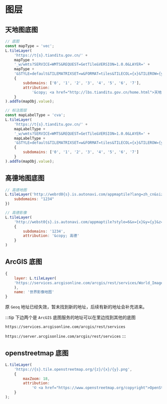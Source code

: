 <script setup>
import ArcGISMap from './ArcGIS.vue';
import OpenStreetMap from './OpenStreetMap.vue';
import GaoDeMap from './GaoDe.vue';
import InitMapTianditu from '../../components/InitMapTianditu.vue'
</script>

# 图层

## 天地图底图

<InitMapTianditu></InitMapTianditu>

```js
// 底图
const mapType = 'vec';
L.tileLayer(
    'https://t{s}.tianditu.gov.cn/' +
    mapType +
    '_w/wmts?SERVICE=WMTS&REQUEST=GetTile&VERSION=1.0.0&LAYER=' +
    mapType +
    '&STYLE=default&TILEMATRIXSET=w&FORMAT=tiles&TILECOL={x}&TILEROW={y}&TILEMATRIX={z}&tk=b72aa81ac2b3cae941d1eb213499e15e',
    {
        subdomains: ['0', '1', '2', '3', '4', '5', '6', '7'],
        attribution:
            '&copy; <a href="http://lbs.tianditu.gov.cn/home.html">天地图 GS(2022)3124号 - 甲测资字1100471</a>'
    }
).addTo(mapObj.value);

// 标注图层
const mapLabelType = 'cva';
L.tileLayer(
    'https://t{s}.tianditu.gov.cn/' +
    mapLabelType +
    '_w/wmts?SERVICE=WMTS&REQUEST=GetTile&VERSION=1.0.0&LAYER=' +
    mapLabelType +
    '&STYLE=default&TILEMATRIXSET=w&FORMAT=tiles&TILECOL={x}&TILEROW={y}&TILEMATRIX={z}&tk=b72aa81ac2b3cae941d1eb213499e15e',
    {
        subdomains: ['0', '1', '2', '3', '4', '5', '6', '7']
    }
).addTo(mapObj.value);
```

## 高德地图底图

<GaoDeMap></GaoDeMap>

```js
// 高德地图
L.tileLayer('http://webrd0{s}.is.autonavi.com/appmaptile?lang=zh_cn&size=1&scale=1&style=8&x={x}&y={y}&z={z}', {
    subdomains: "1234"
})

// 高德影像
L.tileLayer(
    'http://webst0{s}.is.autonavi.com/appmaptile?style=6&x={x}&y={y}&z={z}',
    {
        subdomains: '1234',
        attribution: '&copy; 高德'
    }
)
```

## ArcGIS 底图

<ArcGISMap></ArcGISMap>

```js
{
    layer: L.tileLayer(
    'https://services.arcgisonline.com/arcgis/rest/services/World_Imagery/MapServer/tile/{z}/{y}/{x}',
    ),
    name: '世界影像地图'
}
```

原 `Geoq` 地址已经失效，暂未找到新的地址，后续有新的地址会补充进来。

:::tip
下边两个是 `ArcGIS` 底图服务的地址可以在里边找到其他的底图

`https://services.arcgisonline.com/arcgis/rest/services`

`https://server.arcgisonline.com/arcgis/rest/services`
:::

## openstreetmap 底图

<open-street-map></open-street-map>

```js
L.tileLayer(
    'https://{s}.tile.openstreetmap.org/{z}/{x}/{y}.png',
    {
        maxZoom: 18,
        attribution:
            '© <a href="https://www.openstreetmap.org/copyright">OpenStreetMap</a> contributors'
    }
);
```
